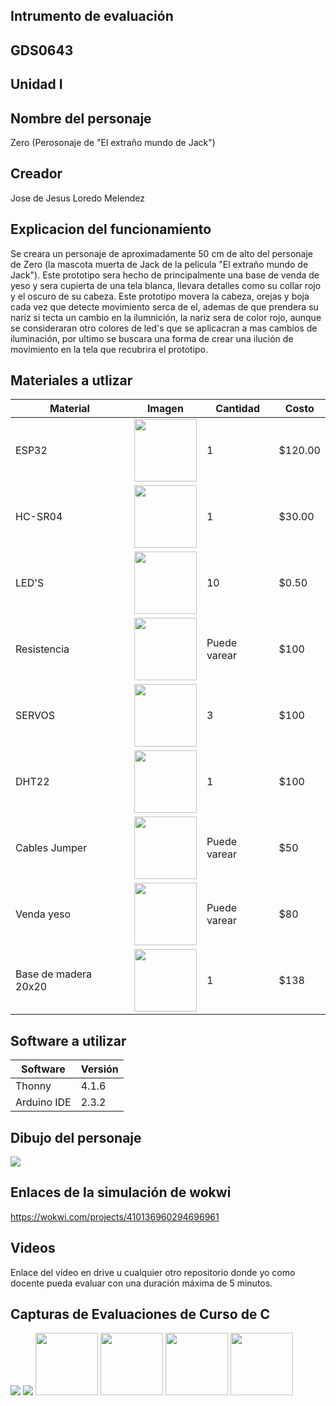 ## Intrumento de evaluación
## GDS0643
## Unidad I
## Nombre del personaje
Zero (Perosonaje de "El extraño mundo de Jack")
## Creador
Jose de Jesus Loredo Melendez
## Explicacion del funcionamiento
Se creara un personaje de aproximadamente 50 cm de alto del personaje de Zero (la mascota muerta de Jack de la pelicula "El extraño mundo de Jack").
Este prototipo sera hecho de principalmente una base de venda de yeso y sera cupierta de una tela blanca, llevara detalles como su collar rojo y el oscuro de su cabeza.
Este prototipo movera la cabeza, orejas y boja cada vez que detecte movimiento serca de el, ademas de que prendera su nariz si tecta un cambio en la ilumnición, la nariz sera de color rojo, aunque se consideraran otro colores de led's que se aplicacran a mas cambios de iluminación, por ultimo se buscara una forma de crear una ilución de movimiento en la tela que recubrira el prototipo.
## Materiales a utlizar
|Material|Imagen|Cantidad|Costo|
|--|--|--|--|
|ESP32|<img src="https://github.com/user-attachments/assets/0d280367-493e-4f7c-a587-36e1f822116b" width="100"/>|1|$120.00|
|HC-SR04|<img src="https://github.com/user-attachments/assets/e8f3a364-83e3-4194-9eb1-15547012fb1b" width="100" />|1|$30.00|
|LED'S|<img src="https://github.com/user-attachments/assets/6028507d-a702-4604-a51d-fe80195e67e4" width="100"/>|10|$0.50|
|Resistencia|<img src="https://github.com/user-attachments/assets/000b3208-f3a6-482c-9765-73e99cc41b3c" width=100/>|Puede varear|$100|
|SERVOS|<img src="https://github.com/user-attachments/assets/e3a34ea0-944f-4e27-af5e-442dc622fd39" width="100"/>|3|$100|
|DHT22|<img src="https://github.com/user-attachments/assets/58f125a0-2206-4c36-b7e1-3098b272f5ab" width=100/>|1|$100|
|Cables Jumper|<img src="https://github.com/user-attachments/assets/82f7405e-1152-4855-b2ab-1a4e188c9d7b" width=100/>|Puede varear|$50|
|Venda yeso|<img src="https://github.com/user-attachments/assets/814209df-4213-4b51-b9f7-a5b00d74d6ee" width=100/>|Puede varear|$80|
|Base de madera 20x20|<img src="https://github.com/user-attachments/assets/9483c40f-739e-4b37-8a6a-68f070cacfbf" width=100/>|1|$138|

## Software a utilizar
|Software|Versión|
|--|--|
|Thonny|4.1.6|
|Arduino IDE|2.3.2|

## Dibujo del personaje

<img src="https://github.com/user-attachments/assets/7a74b547-365a-4f64-95f9-228e6864f8cf" wigth=100/>


## Enlaces de la simulación de wokwi
https://wokwi.com/projects/410136960294696961

## Videos
Enlace del vídeo en drive u cualquier otro repositorio donde yo como docente pueda evaluar con una duración máxima de 5 minutos.

## Capturas de Evaluaciones de Curso de C
<img src="https://github.com/user-attachments/assets/939c7f96-c41d-4e7c-8e08-5a74ff2e3900" wigth=100/>
<img src="https://github.com/user-attachments/assets/989dbfe9-8271-4667-8a7b-29f2ef26a3a7" witgh=100/>
<img src="https://github.com/user-attachments/assets/a2ac85e2-7c27-4a74-9df2-bbfebb35b6ec" width=100/>
<img src="https://github.com/user-attachments/assets/dfc11417-ee68-4991-ae92-bb0bc2e19138" width=100/>
<img src="https://github.com/user-attachments/assets/bd549d71-4619-4abc-88e3-604b6a7d0e20" width=100/>
<img src="https://github.com/user-attachments/assets/552e73ce-a575-49f1-ab40-e2aa1339f92b" width=100/>









